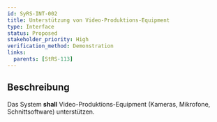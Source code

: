 ```yaml
---
id: SyRS-INT-002
title: Unterstützung von Video-Produktions-Equipment
type: Interface
status: Proposed
stakeholder_priority: High
verification_method: Demonstration
links:
  parents: [StRS-113]
---
```


## Beschreibung
Das System **shall** Video-Produktions-Equipment (Kameras, Mikrofone, Schnittsoftware) unterstützen.

